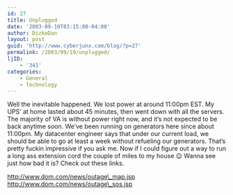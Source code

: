 ```yaml
---
id: 27
title: Unplugged
date: '2003-09-19T03:15:00-04:00'
author: DizkoDan
layout: post
guid: 'http://www.cyberjunx.com/blog/?p=27'
permalink: /2003/09/19/unplugged/
ljID:
    - '341'
categories:
    - General
    - Technology
---
```


Well the inevitable happened. We lost power at around 11:00pm EST. My UPS’ at home lasted about 45 minutes, then went down with all the servers. The majority of VA is without power right now, and it’s not expected to be back anytime soon. We’ve been running on generators here since about 11:00pm. My datacenter engineer says that under our current load, we should be able to go at least a week without refueling our generators. That’s pretty fuckin impressive if you ask me. Now if I could figure out a way to run a long ass extension cord the couple of miles to my house 😉 Wanna see just how bad it is? Check out these links.

http://www.dom.com/news/outage\_map.jsp  
http://www.dom.com/news/outage\_sos.jsp